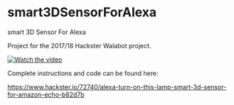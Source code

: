 # smart3DSensorForAlexa
smart 3D Sensor For Alexa

Project for the 2017/18 Hackster Walabot project. 

[![Watch the video](https://img.youtube.com/vi/l3IeiW6lzo0/0.jpg)](https://www.youtube.com/watch?v=l3IeiW6lzo0)

Complete instructions and code can be found here:

https://www.hackster.io/72740/alexa-turn-on-this-lamp-smart-3d-sensor-for-amazon-echo-b82d7b


